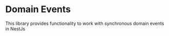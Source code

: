 # Domain Events

This library provides functionality to work with synchronous domain events in NestJs
